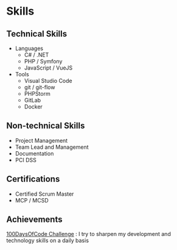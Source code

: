 # Skills

## Technical Skills

* Languages
  * C# / .NET
  * PHP / Symfony
  * JavaScript / VueJS
* Tools
  * Visual Studio Code
  * git / git-flow
  * PHPStorm
  * GitLab
  * Docker

## Non-technical Skills

* Project Management
* Team Lead and Management
* Documentation
* PCI DSS

## Certifications

* Certified Scrum Master
* MCP / MCSD

## Achievements

[100DaysOfCode Challenge](100-days-of-code/)
: I try to sharpen my development and technology skills on a daily basis